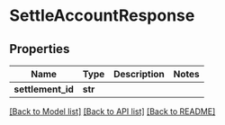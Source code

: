 # SettleAccountResponse

## Properties
Name | Type | Description | Notes
------------ | ------------- | ------------- | -------------
**settlement_id** | **str** |  | 

[[Back to Model list]](../README.md#documentation-for-models) [[Back to API list]](../README.md#documentation-for-api-endpoints) [[Back to README]](../README.md)


